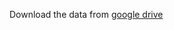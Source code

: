 Download the data from [google drive](https://drive.google.com/file/d/1E6pJJHpm2LTATlyameWlHGeMCesInwLC/view?usp=drive_link)